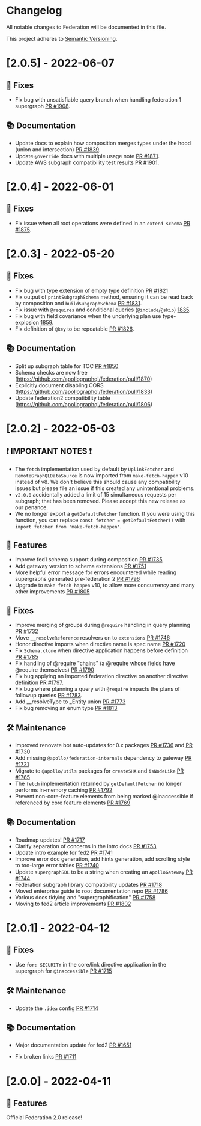 # Changelog

All notable changes to Federation will be documented in this file.

This project adheres to [Semantic Versioning](https://semver.org/spec/v2.0.0.html).

# [2.0.5] - 2022-06-07

## 🐛 Fixes

- Fix bug with unsatisfiable query branch when handling federation 1 supergraph [PR #1908](https://github.com/apollographql/federation/pull/1908).

## 📚 Documentation

- Update docs to explain how composition merges types under the hood (union and intersection) [PR #1839](https://github.com/apollographql/federation/pull/1839).
- Update `@override` docs with multiple usage note [PR #1871](https://github.com/apollographql/federation/pull/1871).
- Update AWS subgraph compatibility test results [PR #1901](https://github.com/apollographql/federation/pull/1901).

# [2.0.4] - 2022-06-01

## 🐛 Fixes

- Fix issue when all root operations were defined in an `extend schema` [PR #1875](https://github.com/apollographql/federation/issues/1875).

# [2.0.3] - 2022-05-20

## 🐛 Fixes

- Fix bug with type extension of empty type definition [PR #1821](https://github.com/apollographql/federation/pull/1821)
- Fix output of `printSubgraphSchema` method, ensuring it can be read back by composition and `buildSubgraphSchema` [PR #1831](https://github.com/apollographql/federation/pull/1831).
- Fix issue with `@requires` and conditional queries (`@include`/`@skip`) [1835](https://github.com/apollographql/federation/pull/1835).
- Fix bug with field covariance when the underlying plan use type-explosion [1859](https://github.com/apollographql/federation/pull/1859).
- Fix definition of `@key` to be repeatable [PR #1826](https://github.com/apollographql/federation/pull/1826).

## 📚 Documentation

- Split up subgraph table for TOC [PR #1850](https://github.com/apollographql/federation/pull/1850)
- Schema checks are now free (https://github.com/apollographql/federation/pull/1870)
- Explicitly document disabling CORS (https://github.com/apollographql/federation/pull/1833)
- Update federation2 compatibility table (https://github.com/apollographql/federation/pull/1806)


# [2.0.2] - 2022-05-03

## ❗ IMPORTANT NOTES ❗

- The `fetch` implementation used by default by `UplinkFetcher` and `RemoteGraphQLDataSource` is now imported from `make-fetch-happen` v10 instead of v8. We don't believe this should cause any compatibility issues but please file an issue if this created any unintentional problems.
- `v2.0.0` accidentally added a limit of 15 simultaneous requests per subgraph; that has been removed. Please accept this new release as our penance.
- We no longer export a `getDefaultFetcher` function. If you were using this function, you can replace `const fetcher = getDefaultFetcher()` with `import fetcher from 'make-fetch-happen'`.

## 🚀 Features

- Improve fed1 schema support during composition [PR #1735](https://github.com/apollographql/federation/pull/1735)
- Add gateway version to schema extensions [PR #1751](https://github.com/apollographql/federation/pull/1751)
- More helpful error message for errors encountered while reading supergraphs generated pre-federation 2 [PR #1796](https://github.com/apollographql/federation/pull/1796)
- Upgrade to `make-fetch-happen` v10, to allow more concurrency and many other improvements [PR #1805](https://github.com/apollographql/federation/pull/1805)

## 🐛 Fixes

- Improve merging of groups during `@require` handling in query planning [PR #1732](https://github.com/apollographql/federation/pull/1732)
- Move `__resolveReference` resolvers on to `extensions` [PR #1746](https://github.com/apollographql/federation/pull/1746)
- Honor directive imports when directive name is spec name [PR #1720](https://github.com/apollographql/federation/pull/1720)
- Fix `Schema.clone` when directive application happens before definition [PR #1785](https://github.com/apollographql/federation/pull/1785)
- Fix handling of @require "chains" (a @require whose fields have @require themselves) [PR #1790](https://github.com/apollographql/federation/pull/1790)
- Fix bug applying an imported federation directive on another directive definition [PR #1797](https://github.com/apollographql/federation/pull/1797).
- Fix bug where planning a query with `@require` impacts the plans of followup queries [PR #1783](https://github.com/apollographql/federation/pull/1783).
- Add __resolveType to _Entity union [PR #1773](https://github.com/apollographql/federation/pull/1773)
- Fix bug removing an enum type [PR #1813](https://github.com/apollographql/federation/pull/1813)

## 🛠 Maintenance

- Improved renovate bot auto-updates for 0.x packages [PR #1736](https://github.com/apollographql/federation/pull/1736) and [PR #1730](https://github.com/apollographql/federation/pull/1730)
- Add missing `@apollo/federation-internals` dependency to gateway [PR #1721](https://github.com/apollographql/federation/pull/1721)
- Migrate to `@apollo/utils` packages for `createSHA` and `isNodeLike` [PR #1765](https://github.com/apollographql/federation/pull/1765)
- The `fetch` implementation returned by `getDefaultFetcher` no longer performs in-memory caching [PR #1792](https://github.com/apollographql/federation/pull/1792)
- Prevent non-core-feature elements from being marked @inaccessible if referenced by core feature elements [PR #1769](https://github.com/apollographql/federation/pull/1769)

## 📚 Documentation

- Roadmap updates! [PR #1717](https://github.com/apollographql/federation/pull/1717)
- Clarify separation of concerns in the intro docs [PR #1753](https://github.com/apollographql/federation/pull/1753)
- Update intro example for fed2 [PR #1741](https://github.com/apollographql/federation/pull/1741)
- Improve error doc generation, add hints generation, add scrolling style to too-large error tables [PR #1740](https://github.com/apollographql/federation/pull/1740)
- Update `supergraphSDL` to be a string when creating an `ApolloGateway` [PR #1744](https://github.com/apollographql/federation/pull/1744)
- Federation subgraph library compatibility updates [PR #1718](https://github.com/apollographql/federation/pull/1744)
- Moved enterprise guide to root documentation repo [PR #1786](https://github.com/apollographql/federation/pull/1786)
- Various docs tidying and "supergraphification" [PR #1758](https://github.com/apollographql/federation/pull/1758)
- Moving to fed2 article improvements [PR #1802](https://github.com/apollographql/federation/pull/1802)

# [2.0.1] - 2022-04-12

## 🐛 Fixes

- Use `for: SECURITY` in the core/link directive application in the supergraph for `@inaccessible` [PR #1715](https://github.com/apollographql/federation/pull/1715)

## 🛠 Maintenance

- Update the `.idea` config [PR #1714](https://github.com/apollographql/federation/pull/1714)

## 📚 Documentation

- Major documentation update for fed2 [PR #1651](https://github.com/apollographql/federation/pull/1651)

- Fix broken links [PR #1711](https://github.com/apollographql/federation/pull/1711)

# [2.0.0] - 2022-04-11

## 🚀 Features

Official Federation 2.0 release!
